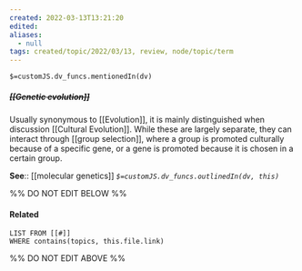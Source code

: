 ```yaml
---
created: 2022-03-13T13:21:20 
edited: 
aliases:
  - null
tags: created/topic/2022/03/13, review, node/topic/term
---
```

`$=customJS.dv_funcs.mentionedIn(dv)`

##### <s class="topic-title">[[Genetic evolution]]</s>

Usually synonymous to [[Evolution]], it is mainly distinguished when discussion [[Cultural Evolution]].
While these are largely separate, they can interact through [[group selection]], where a group is promoted culturally because of a specific gene, or a gene is promoted because it is chosen in a certain group.

**See**:: [[molecular genetics]]
*`$=customJS.dv_funcs.outlinedIn(dv, this)`*

%% DO NOT EDIT BELOW %%

#### Related 

```dataview
LIST FROM [[#]]
WHERE contains(topics, this.file.link)
```
%% DO NOT EDIT ABOVE %%
